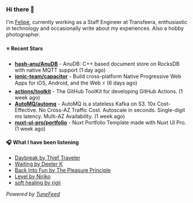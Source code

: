 ### Hi there 👋

I'm [Felipe](https://felipevm.com), currently working as a Staff Engineer at Transfeera, enthusiastic in technology and occasionally write about my experiences. Also a hobby photographer.

#### ⭐ Recent Stars
- **[hash-anu/AnuDB](https://github.com/hash-anu/AnuDB)** - AnuDB: C&#43;&#43; based document store on RocksDB with native MQTT support (1 day ago)
- **[ionic-team/capacitor](https://github.com/ionic-team/capacitor)** - Build cross-platform Native Progressive Web Apps for iOS, Android, and the Web ⚡️ (6 days ago)
- **[actions/toolkit](https://github.com/actions/toolkit)** - The GitHub ToolKit for developing GitHub Actions. (1 week ago)
- **[AutoMQ/automq](https://github.com/AutoMQ/automq)** - AutoMQ is a stateless Kafka on S3. 10x Cost-Effective. No Cross-AZ Traffic Cost. Autoscale in seconds. Single-digit ms latency. Multi-AZ Availability. (1 week ago)
- **[nuxt-ui-pro/portfolio](https://github.com/nuxt-ui-pro/portfolio)** - Nuxt Portfolio Template made with Nuxt UI Pro. (1 week ago)

#### 🎧 What I have been listening
- [Daybreak by Thief Traveler](https://open.spotify.com/track/6PsEx3SkcwMW7lG50kdxQY)
- [Waiting by Deeter K](https://open.spotify.com/track/5huOUeH5Vs7VxQ2iIWHKWn)
- [Back Into Fun by The Pleasure Principle](https://open.spotify.com/track/2n3RqGDVvHHSilT9icMC7d)
- [Level by Niriko](https://open.spotify.com/track/12nN4K8HR8j34O8w3zfZgy)
- [soft healing by rigii](https://open.spotify.com/track/0HTRUVv5MqiqNRHL2mG5KD)

_Powered by [TuneFeed](https://tunefeed.app?ref=github.com)_
